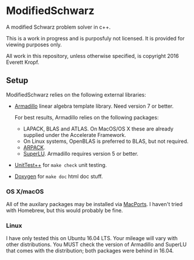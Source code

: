 # ModifiedSchwarz

A modified Schwarz problem solver in c++.

This is a work in progress and is purposfuly not licensed. It is provided for viewing purposes only.

All work in this repository, unless otherwise specified, is copyright 2016 Everett Kropf.

## Setup

ModifiedSchwarz relies on the following external libraries:

* [Armadillo](http://arma.sourceforge.net) linear algebra template library. Need version 7 or better.

    For best results, Armadillo relies on the following packages:

    * LAPACK, BLAS and ATLAS. On MacOS/OS X these are already supplied under the Accelerate Framework.
    * On Linux systems, OpenBLAS is preferred to BLAS, but not required.
    * [ARPACK](http://www.caam.rice.edu/software/ARPACK/).
    * [SuperLU](http://crd-legacy.lbl.gov/~xiaoye/SuperLU/). Armadillo requires version 5 or better.

* [UnitTest++](https://github.com/unittest-cpp/unittest-cpp) for `make check` unit testing.
* [Doxygen](http://www.stack.nl/~dimitri/doxygen/) for `make doc` html doc stuff.

### OS X/macOS

All of the auxilary packages may be installed via [MacPorts](https://www.macports.org). I haven't tried with Homebrew, but this would probably be fine.

### Linux

I have only tested this on Ubuntu 16.04 LTS. Your mileage will vary with other distributions. You MUST check the version of Armadillo and SuperLU that comes with the distribution; both packages were behind in 16.04.
